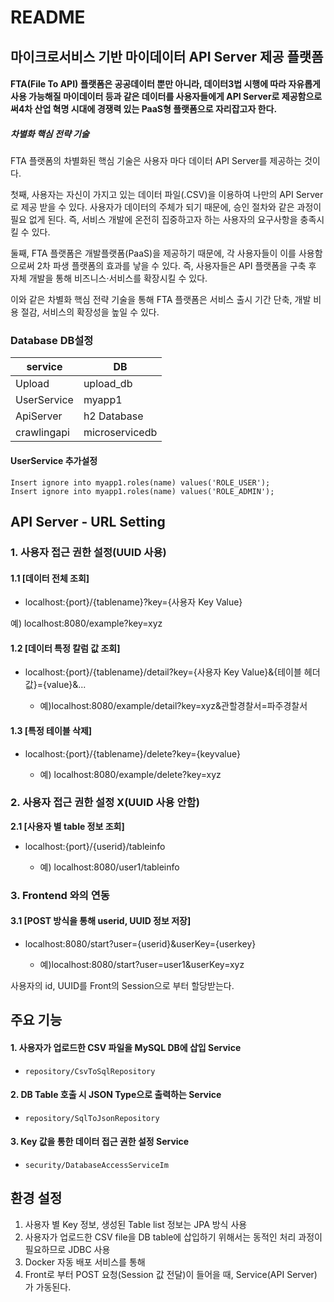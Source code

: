 # README

##  마이크로서비스 기반 마이데이터 API Server 제공 플랫폼

#### FTA(File To API) 플랫폼은 공공데이터 뿐만 아니라, 데이터3법 시행에 따라 자유롭게 사용 가능해질 마이데이터 등과 같은 데이터를 사용자들에게 API Server로 제공함으로써4차 산업 혁명 시대에 경쟁력 있는 PaaS형 플랫폼으로 자리잡고자 한다.

##### 차별화 핵심 전략 기술

FTA 플랫폼의 차별화된 핵심 기술은 사용자 마다 데이터 API Server를 제공하는 것이다. 

첫째, 사용자는 자신이 가지고 있는 데이터 파일(.CSV)을 이용하여 나만의 API Server로 제공 받을 수 있다. 사용자가 데이터의 주체가 되기 때문에, 승인 절차와 같은 과정이 필요 없게 된다. 즉, 서비스 개발에 온전히 집중하고자 하는 사용자의 요구사항을 충족시킬 수 있다.

둘째, FTA 플랫폼은 개발플랫폼(PaaS)을 제공하기 때문에, 각 사용자들이 이를 사용함으로써 2차 파생 플랫폼의 효과를 낳을 수 있다. 즉, 사용자들은 API 플랫폼을 구축 후 자체 개발을 통해 비즈니스·서비스를 확장시킬 수 있다.

 이와 같은 차별화 핵심 전략 기술을 통해 FTA 플랫폼은 서비스 출시 기간 단축, 개발 비용 절감, 서비스의 확장성을 높일 수 있다. 



### Database DB설정

| service     | DB             |
| ----------- | -------------- |
| Upload      | upload_db      |
| UserService | myapp1         |
| ApiServer   | h2 Database    |
| crawlingapi | microservicedb |

#### UserService 추가설정

```mysql
Insert ignore into myapp1.roles(name) values('ROLE_USER');
Insert ignore into myapp1.roles(name) values('ROLE_ADMIN');
```


## API Server - URL Setting

### 1. 사용자 접근 권한 설정(UUID 사용)

#### 1.1 [데이터 전체 조회]

- localhost:{port}/{tablename}?key={사용자 Key Value}

예) localhost:8080/example?key=xyz


#### 1.2 [데이터 특정 칼럼 값 조회]

- localhost:{port}/{tablename}/detail?key={사용자 Key Value}&{테이블 헤더 값}={value}&...

  - 예)localhost:8080/example/detail?key=xyz&관할경찰서=파주경찰서


#### 1.3 [특정 테이블 삭제]

- localhost:{port}/{tablename}/delete?key={keyvalue}

  - 예) localhost:8080/example/delete?key=xyz


### 2. 사용자 접근 권한 설정 X(UUID 사용 안함)

**2.1 [사용자 별 table 정보 조회]**

- localhost:{port}/{userid}/tableinfo

  - 예) localhost:8080/user1/tableinfo


### 3. Frontend 와의 연동

#### 3.1 [POST 방식을 통해 userid, UUID 정보 저장]

- localhost:8080/start?user={userid}&userKey={userkey}

  - 예)localhost:8080/start?user=user1&userKey=xyz

사용자의 id, UUID를 Front의 Session으로 부터 할당받는다.


## 주요 기능



#### 1. 사용자가 업로드한 CSV 파일을 MySQL DB에 삽입 Service

- `repository/CsvToSqlRepository`



#### 2. DB Table 호출 시 JSON Type으로 출력하는 Service

- `repository/SqlToJsonRepository`



#### 3. Key 값을 통한 데이터 접근 권한 설정 Service

- `security/DatabaseAccessServiceIm`



## 환경 설정

1. 사용자 별 Key 정보, 생성된 Table list 정보는 JPA 방식 사용
2. 사용자가 업로드한 CSV file을 DB table에 삽입하기 위해서는 동적인 처리 과정이 필요하므로 JDBC 사용
3. Docker 자동 배포 서비스를 통해 
3. Front로 부터 POST 요청(Session 값 전달)이 들어을 때, Service(API Server) 가 가동된다.


